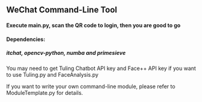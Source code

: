 ## WeChat Command-Line Tool
#### Execute main.py, scan the QR code to login, then you are good to go
#### Dependencies:
##### itchat, opencv-python, numba and primesieve

You may need to get Tuling Chatbot API key and Face++ API key if you want to use Tuling.py and FaceAnalysis.py

If you want to write your own command-line module, please refer to ModuleTemplate.py for details.